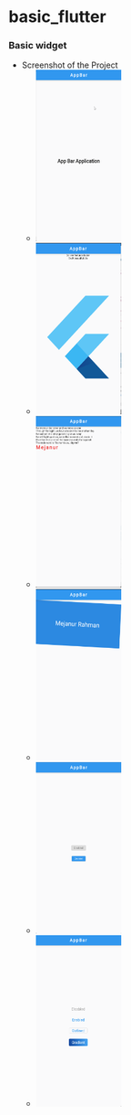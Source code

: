 # basic_flutter

### Basic widget
- Screenshot of the Project
    - <img src="appbar.png" height="300" width="150" max-width="30%">
    - <img src="column1.png" height="300" width="150" max-width="30%">
    - <img src="column2.png" height="300" width="150" max-width="30%">
    - <img src="container2.png" height="300" width="150" max-width="30%">
    - <img src="elevatedbutton.png" height="300" width="150" max-width="30%">
    - <img src="textbutton.png" height="300" width="150" max-width="30%">
